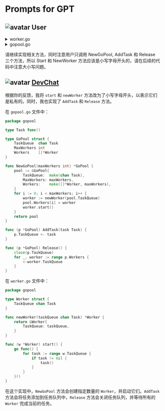 # Prompts for GPT

## ![avatar](../../assets/icons/avatar_spaceman.png) **User**

<details>
<summary>worker.go</summary>
package gopool

type Worker struct {
    TaskQueue chan Task
}

func NewWorker(taskQueue chan Task) *Worker {
    return &Worker{
        TaskQueue: taskQueue,
    }
}

func (w *Worker) Start() {
    // Implementation here
}
</details>

<details>
<summary>gopool.go</summary>
package gopool

type Task func()

type GoPool struct {
    TaskQueue  chan Task
    MaxWorkers int
    Workers    []*Worker
}

func NewGoPool(maxWorkers int) *GoPool {
    return &GoPool{
        TaskQueue:  make(chan Task),
        MaxWorkers: maxWorkers,
        Workers:    make([]*Worker, maxWorkers),
    }
}

func (p *GoPool) AddTask(task Task) {
    // Implementation here
}

func (p *GoPool) Release() {
    // Implementation here
}
</details>

请继续实现相关方法，同时注意用户只调用 NewGoPool, AddTask 和 Release 三个方法，所以 Start 和 NewWorker 方法应该是小写字母开头的，请在后续的代码中注意大小写问题。

## ![avatar](../../assets/icons/avatar_devchat.svg) **[DevChat](https://marketplace.visualstudio.com/items?itemName=merico.devchat)**

根据你的反馈，我将 `start` 和 `newWorker` 方法改为了小写字母开头，以表示它们是私有的。同时，我也实现了 `AddTask` 和 `Release` 方法。

在 `gopool.go` 文件中：

```go
package gopool

type Task func()

type GoPool struct {
    TaskQueue  chan Task
    MaxWorkers int
    Workers    []*Worker
}

func NewGoPool(maxWorkers int) *GoPool {
    pool := &GoPool{
        TaskQueue:  make(chan Task),
        MaxWorkers: maxWorkers,
        Workers:    make([]*Worker, maxWorkers),
    }
    for i := 0; i < maxWorkers; i++ {
        worker := newWorker(pool.TaskQueue)
        pool.Workers[i] = worker
        worker.start()
    }
    return pool
}

func (p *GoPool) AddTask(task Task) {
    p.TaskQueue <- task
}

func (p *GoPool) Release() {
    close(p.TaskQueue)
    for _, worker := range p.Workers {
        <-worker.TaskQueue
    }
}
```

在 `worker.go` 文件中：

```go
package gopool

type Worker struct {
    TaskQueue chan Task
}

func newWorker(taskQueue chan Task) *Worker {
    return &Worker{
        TaskQueue: taskQueue,
    }
}

func (w *Worker) start() {
    go func() {
        for task := range w.TaskQueue {
            if task != nil {
                task()
            }
        }
    }()
}
```

在这个实现中，`NewGoPool` 方法会创建指定数量的 `Worker`，并启动它们。`AddTask` 方法会将任务添加到任务队列中，`Release` 方法会关闭任务队列，并等待所有的 `Worker` 完成当前的任务。
